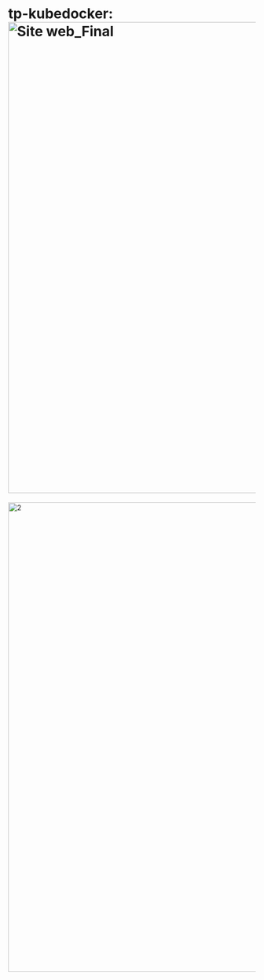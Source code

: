 # tp-kubedocker: <img width="956" alt="Site web_Final" src="https://github.com/kasdi-sarah/tp-kubedocker/assets/58345721/1aeb5063-4366-4316-9ea5-dd46746af721">
<img width="953" alt="2" src="https://github.com/kasdi-sarah/tp-kubedocker/assets/58345721/c478662f-e32e-4978-afea-5217a68b3b88">

